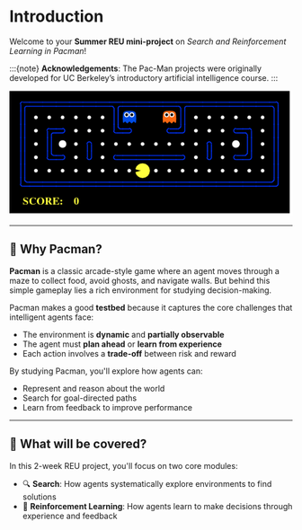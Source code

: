 # Introduction

Welcome to your **Summer REU mini-project** on _Search and Reinforcement Learning in Pacman_!

:::{note}
**Acknowledgements**: The Pac-Man projects were originally developed for UC Berkeley’s introductory artificial intelligence course.
:::

![Pacman in action](media/pacman_game.gif)

---

## 🎯 Why Pacman?

**Pacman** is a classic arcade-style game where an agent moves through a maze to collect food, avoid ghosts, and navigate walls. But behind this simple gameplay lies a rich environment for studying decision-making.

Pacman makes a good **testbed** because it captures the core challenges that intelligent agents face:

- The environment is **dynamic** and **partially observable**
- The agent must **plan ahead** or **learn from experience**
- Each action involves a **trade-off** between risk and reward

By studying Pacman, you'll explore how agents can:
- Represent and reason about the world
- Search for goal-directed paths
- Learn from feedback to improve performance

---


## 🧭 What will be covered?


In this 2-week REU project, you'll focus on two core modules:

- 🔍 **Search**: How agents systematically explore environments to find solutions
- 🧠 **Reinforcement Learning**: How agents learn to make decisions through experience and feedback
